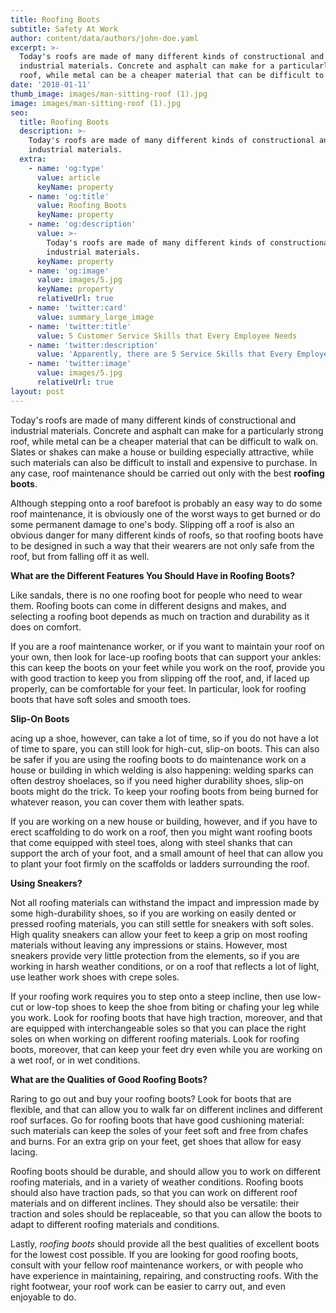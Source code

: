 ```yaml
---
title: Roofing Boots
subtitle: Safety At Work
author: content/data/authors/john-doe.yaml
excerpt: >-
  Today's roofs are made of many different kinds of constructional and
  industrial materials. Concrete and asphalt can make for a particularly strong
  roof, while metal can be a cheaper material that can be difficult to walk on.
date: '2018-01-11'
thumb_image: images/man-sitting-roof (1).jpg
image: images/man-sitting-roof (1).jpg
seo:
  title: Roofing Boots
  description: >-
    Today's roofs are made of many different kinds of constructional and
    industrial materials.
  extra:
    - name: 'og:type'
      value: article
      keyName: property
    - name: 'og:title'
      value: Roofing Boots
      keyName: property
    - name: 'og:description'
      value: >-
        Today's roofs are made of many different kinds of constructional and
        industrial materials.
      keyName: property
    - name: 'og:image'
      value: images/5.jpg
      keyName: property
      relativeUrl: true
    - name: 'twitter:card'
      value: summary_large_image
    - name: 'twitter:title'
      value: 5 Customer Service Skills that Every Employee Needs
    - name: 'twitter:description'
      value: 'Apparently, there are 5 Service Skills that Every Employee Needs'
    - name: 'twitter:image'
      value: images/5.jpg
      relativeUrl: true
layout: post
---
```

Today's roofs are made of many different kinds of constructional and industrial materials. Concrete and asphalt can make for a particularly strong roof, while metal can be a cheaper material that can be difficult to walk on. Slates or shakes can make a house or building especially attractive, while such materials can also be difficult to install and expensive to purchase. In any case, roof maintenance should be carried out only with the best **roofing boots**.

Although stepping onto a roof barefoot is probably an easy way to do some roof maintenance, it is obviously one of the worst ways to get burned or do some permanent damage to one's body. Slipping off a roof is also an obvious danger for many different kinds of roofs, so that roofing boots have to be designed in such a way that their wearers are not only safe from the roof, but from falling off it as well.

**What are the Different Features You Should Have in Roofing Boots?**

Like sandals, there is no one roofing boot for people who need to wear them. Roofing boots can come in different designs and makes, and selecting a roofing boot depends as much on traction and durability as it does on comfort.

If you are a roof maintenance worker, or if you want to maintain your roof on your own, then look for lace-up roofing boots that can support your ankles: this can keep the boots on your feet while you work on the roof, provide you with good traction to keep you from slipping off the roof, and, if laced up properly, can be comfortable for your feet. In particular, look for roofing boots that have soft soles and smooth toes.

**Slip-On Boots**

acing up a shoe, however, can take a lot of time, so if you do not have a lot of time to spare, you can still look for high-cut, slip-on boots. This can also be safer if you are using the roofing boots to do maintenance work on a house or building in which welding is also happening: welding sparks can often destroy shoelaces, so if you need higher durability shoes, slip-on boots might do the trick. To keep your roofing boots from being burned for whatever reason, you can cover them with leather spats.

If you are working on a new house or building, however, and if you have to erect scaffolding to do work on a roof, then you might want roofing boots that come equipped with steel toes, along with steel shanks that can support the arch of your foot, and a small amount of heel that can allow you to plant your foot firmly on the scaffolds or ladders surrounding the roof.

**Using Sneakers?**

Not all roofing materials can withstand the impact and impression made by some high-durability shoes, so if you are working on easily dented or pressed roofing materials, you can still settle for sneakers with soft soles. High quality sneakers can allow your feet to keep a grip on most roofing materials without leaving any impressions or stains. However, most sneakers provide very little protection from the elements, so if you are working in harsh weather conditions, or on a roof that reflects a lot of light, use leather work shoes with crepe soles.

If your roofing work requires you to step onto a steep incline, then use low-cut or low-top shoes to keep the shoe from biting or chafing your leg while you work. Look for roofing boots that have high traction, moreover, and that are equipped with interchangeable soles so that you can place the right soles on when working on different roofing materials. Look for roofing boots, moreover, that can keep your feet dry even while you are working on a wet roof, or in wet conditions.

**What are the Qualities of Good Roofing Boots?**

Raring to go out and buy your roofing boots? Look for boots that are flexible, and that can allow you to walk far on different inclines and different roof surfaces. Go for roofing boots that have good cushioning material: such materials can keep the soles of your feet soft and free from chafes and burns. For an extra grip on your feet, get shoes that allow for easy lacing.

Roofing boots should be durable, and should allow you to work on different roofing materials, and in a variety of weather conditions. Roofing boots should also have traction pads, so that you can work on different roof materials and on different inclines. They should also be versatile: their traction and soles should be replaceable, so that you can allow the boots to adapt to different roofing materials and conditions.

Lastly, *roofing boots* should provide all the best qualities of excellent boots for the lowest cost possible. If you are looking for good roofing boots, consult with your fellow roof maintenance workers, or with people who have experience in maintaining, repairing, and constructing roofs. With the right footwear, your roof work can be easier to carry out, and even enjoyable to do.
